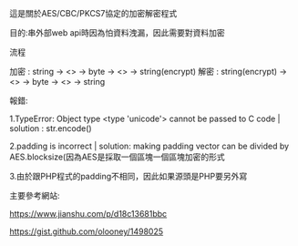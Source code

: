 
這是關於AES/CBC/PKCS7協定的加密解密程式

目的:串外部web api時因為怕資料洩漏，因此需要對資料加密

流程

加密 : string -> <> -> byte -> <> -> string(encrypt) 解密 : string(encrypt) -> <> -> byte -> <> -> string

報錯: 

  1.TypeError: Object type <type 'unicode'> cannot be passed to C code | solution : str.encode()

  2.padding is incorrect | solution: making padding vector can be divided by AES.blocksize(因為AES是採取一個區塊一個區塊加密的形式
  
  3.由於跟PHP程式的padding不相同，因此如果源頭是PHP要另外寫

主要參考網站:

https://www.jianshu.com/p/d18c13681bbc

https://gist.github.com/olooney/1498025
